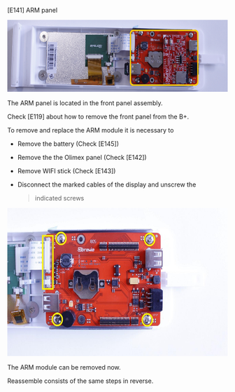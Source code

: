 \[E141\] ARM panel

<img src="./E141 - ARM panel//media/image2.png" style="width:6.27083in;height:1.70833in" />

The ARM panel is located in the front panel assembly.

Check \[E119\] about how to remove the front panel from the B+.

To remove and replace the ARM module it is necessary to

-   Remove the battery (Check \[E145\])

-   Remove the the Olimex panel (Check \[E142\])

-   Remove WIFI stick (Check \[E143\])

-   Disconnect the marked cables of the display and unscrew the
    > indicated screws

<img src="./E141 - ARM panel//media/image1.jpg" style="width:6.26042in;height:3.52083in" />

The ARM module can be removed now.

Reassemble consists of the same steps in reverse.
